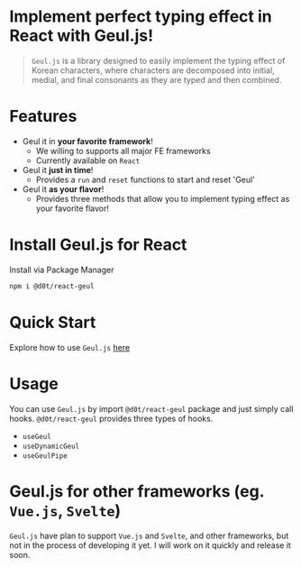 # Implement perfect typing effect in React with Geul.js!

> `Geul.js` is a library designed to easily implement the typing effect of Korean characters, where characters are decomposed into initial, medial, and final consonants as they are typed and then combined.

# Features

- Geul it in **your favorite framework**!
  - We willing to supports all major FE frameworks
  - Currently available on `React`
- Geul it **just in time**!
  - Provides a `run` and `reset` functions to start and reset 'Geul'
- Geul it **as your flavor**!
  - Provides three methods that allow you to implement typing effect as your favorite flavor!

# Install Geul.js for React

Install via Package Manager

```sh
npm i @d0t/react-geul
```

# Quick Start

Explore how to use `Geul.js` [here](https://seungrodotlee.github.io/dot/geul-js/)

# Usage

You can use `Geul.js` by import `@d0t/react-geul` package and just simply call hooks. `@d0t/react-geul` provides three types of hooks.

- `useGeul`
- `useDynamicGeul`
- `useGeulPipe`

# Geul.js for other frameworks (eg. `Vue.js`, `Svelte`)

`Geul.js` have plan to support `Vue.js` and `Svelte`, and other frameworks,
but not in the process of developing it yet.
I will work on it quickly and release it soon.
